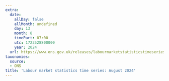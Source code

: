 ```yaml
---
extra:
  date:
    allDay: false
    allMonth: undefined
    day: 13
    month: 8
    timePart: 07:00
    utc: 1723528800000
    year: 2024
  url: https://www.ons.gov.uk/releases/labourmarketstatisticstimeseriesaugust2024
taxonomies:
  source:
  - ONS
title: 'Labour market statistics time series: August 2024'
---
```

